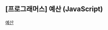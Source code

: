 ## **\[프로그래머스\] 예산 (JavaScript)**
[예산](https://school.programmers.co.kr/learn/courses/30/lessons/12982)



